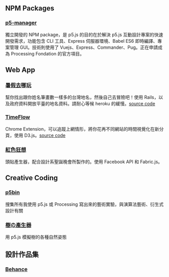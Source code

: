 ## NPM Packages
### [p5-manager](https://github.com/chiunhau/p5-manager)
獨立開發的 NPM package，是 p5.js 的目的在於解決 p5.js 互動設計專案的快速開發需求，功能包含 CLI 工具、Express 伺服器環境、Babel ES6 即時編譯、專案管理 GUI。技術則使用了 Vuejs、Express、Commander、Pug。正在申請成為 Processing Fondation 的官方項目。

## Web App
### [暑假去哪玩](http://strokes.herokuapp.com)
幫你找出跟你姓名筆畫數一樣多的台灣地名，然後自己去冒險吧！使用 Rails，以及政府資料開放平臺的地名資料。請耐心等候 heroku 的緩慢。[source code](https://github.com/chiunhau/strokes)

### [TimeFlow](https://chrome.google.com/webstore/detail/timeflow/ofpimjnkffjdlkilpmhjmckchfpnfdfi)
Chrome Extension，可以追蹤上網情形，將你花再不同網站的時間視覺化在新分頁，使用 D3.js。[source code](https://github.com/chiunhau/TimeFlow)

### [紅色狂想](http://chiunhau.github.io/jinglebell/)
頭貼產生器，配合設計系聖誕晚會所製作的。使用 Facebook API 和 Fabric.js。

## Creative Coding
### [p5bin](https://p5bin.tumblr.com/)
搜集所有我使用 p5.js 或 Processing 寫出來的藝術實驗，與演算法藝術、衍生式設計有關

### [樹の產生器](http://codepen.io/chiunhauyou/full/dMBEoY/) 
用 p5.js 模擬樹的各種自然姿態

## 設計作品集
### [Behance](https://www.behance.net/chiunhauyou)
